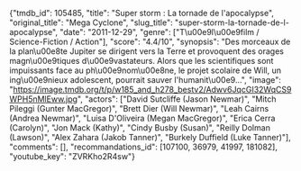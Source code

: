 {"tmdb_id": 105485, "title": "Super storm : La tornade de l'apocalypse", "original_title": "Mega Cyclone", "slug_title": "super-storm-la-tornade-de-l-apocalypse", "date": "2011-12-29", "genre": ["T\u00e9l\u00e9film / Science-Fiction / Action"], "score": "4.4/10", "synopsis": "Des morceaux de la plan\u00e8te Jupiter se dirigent vers la Terre et provoquent des orages magn\u00e9tiques d\u00e9vastateurs. Alors que les scientifiques sont impuissants face au ph\u00e9nom\u00e8ne, le projet scolaire de Will, un ing\u00e9nieux adolescent, pourrait sauver l'humanit\u00e9...", "image": "https://image.tmdb.org/t/p/w185_and_h278_bestv2/Adwv6JqcGI32WqCS9WPH5nMlEww.jpg", "actors": ["David Sutcliffe (Jason Newmar)", "Mitch Pileggi (Gunter MacGregor)", "Brett Dier (Will Newmar)", "Leah Cairns (Andrea Newmar)", "Luisa D'Oliveira (Megan MacGregor)", "Erica Cerra (Carolyn)", "Jon Mack (Kathy)", "Cindy Busby (Susan)", "Reilly Dolman (Lawson)", "Alex Zahara (Jakob Tanner)", "Burkely Duffield (Luke Tanner)"], "comments": [], "recommandations_id": [107100, 36979, 41997, 181082], "youtube_key": "ZVRKho2R4sw"}